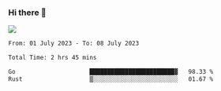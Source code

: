 ### Hi there 👋️

![](https://komarev.com/ghpvc/?username=Loner1024)

<!--START_SECTION:waka-->

```txt
From: 01 July 2023 - To: 08 July 2023

Total Time: 2 hrs 45 mins

Go                     ████████████████████████▓   98.33 %
Rust                   ▒░░░░░░░░░░░░░░░░░░░░░░░░   01.67 %
```

<!--END_SECTION:waka-->



